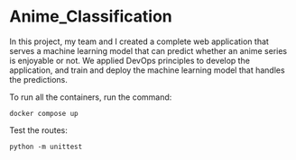 # Anime_Classification

In this project, my team and I created a complete web application that serves a machine learning model that can predict whether an anime series is enjoyable or not. We applied DevOps principles to develop the application, and train and deploy the machine learning model that handles the predictions.

To run all the containers, run the command:

    docker compose up


Test the routes:

    python -m unittest 
